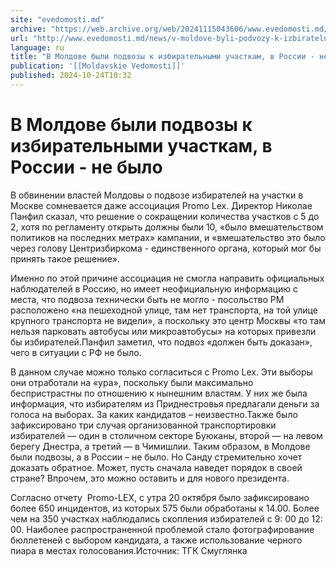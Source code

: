 ```yaml
---
site: "evedomosti.md"
archive: "https://web.archive.org/web/20241115043606/www.evedomosti.md/news/v-moldove-byli-podvozy-k-izbiratelnymi-uchastkam-v-rossii-ne"
url: "http://www.evedomosti.md/news/v-moldove-byli-podvozy-k-izbiratelnymi-uchastkam-v-rossii-ne"
language: ru
title: "В Молдове были подвозы к избирательными участкам, в России - не было"
publication: '[[Moldavskie Vedomosti]]'
published: 2024-10-24T10:32
---
```


# В Молдове были подвозы к избирательными участкам, в России - не было

В обвинении властей Молдовы о подвозе избирателей на участки в Москве сомневается даже ассоциация Promo Lex. Директор Николае Панфил сказал, что решение о сокращении количества участков с 5 до 2, хотя по регламенту открыть должны были 10, «было вмешательством политиков на последних метрах» кампании, и «вмешательство это было через голову Центризбиркома - единственного органа, который мог бы принять такое решение».

Именно по этой причине ассоциация не смогла направить официальных наблюдателей в Россию, но имеет неофициальную информацию с места, что подвоза технически быть не могло - посольство РМ расположено «на пешеходной улице, там нет транспорта, на той улице крупного транспорта не видели», а поскольку это центр Москвы «то там нельзя парковать автобусы или микроавтобусы» на которых привезли бы избирателей.Панфил заметил, что подвоз «должен быть доказан», чего в ситуации с РФ не было.

В данном случае можно только согласиться с Promo Lex. Эти выборы они отработали на «ура», поскольку были максимально беспристрастны по отношению к нынешним властям. У них же была информация, что избирателям из Приднестровья предлагали деньги за голоса на выборах. За каких кандидатов – неизвестно.Также было зафиксировано три случая организованной транспортировки избирателей — один в столичном секторе Буюканы, второй — на левом берегу Днестра, а третий — в Чимишлии. Таким образом, в Молдове были подвозы, а в России – не было. Но Санду стремительно хочет доказать обратное. Может, пусть сначала наведет порядок в своей стране? Впрочем, это можно оставить и для нового президента.

Согласно отчету  Promo-LEX, с утра 20 октября было зафиксировано более 650 инцидентов, из которых 575 были обработаны к 14.00. Более чем на 350 участках наблюдались скопления избирателей с 9: 00 до 12: 00. Наиболее распространенной проблемой стало фотографирование бюллетеней с выбором кандидата, а также использование черного пиара в местах голосования.Источник: ТГК Смуглянка